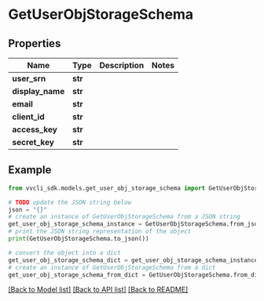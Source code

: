 # GetUserObjStorageSchema


## Properties

Name | Type | Description | Notes
------------ | ------------- | ------------- | -------------
**user_srn** | **str** |  | 
**display_name** | **str** |  | 
**email** | **str** |  | 
**client_id** | **str** |  | 
**access_key** | **str** |  | 
**secret_key** | **str** |  | 

## Example

```python
from vvcli_sdk.models.get_user_obj_storage_schema import GetUserObjStorageSchema

# TODO update the JSON string below
json = "{}"
# create an instance of GetUserObjStorageSchema from a JSON string
get_user_obj_storage_schema_instance = GetUserObjStorageSchema.from_json(json)
# print the JSON string representation of the object
print(GetUserObjStorageSchema.to_json())

# convert the object into a dict
get_user_obj_storage_schema_dict = get_user_obj_storage_schema_instance.to_dict()
# create an instance of GetUserObjStorageSchema from a dict
get_user_obj_storage_schema_from_dict = GetUserObjStorageSchema.from_dict(get_user_obj_storage_schema_dict)
```
[[Back to Model list]](../README.md#documentation-for-models) [[Back to API list]](../README.md#documentation-for-api-endpoints) [[Back to README]](../README.md)


